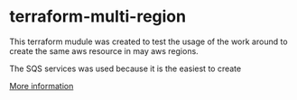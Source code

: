 # terraform-multi-region
This terraform mudule was created to test the usage of the work around to create the same aws resource in may aws regions.  

The SQS services was used because it is the easiest to create

[More information](https://medium.com/johnveldboom/terraform-multi-region-deployment-using-modules-4f94d7833b52)
